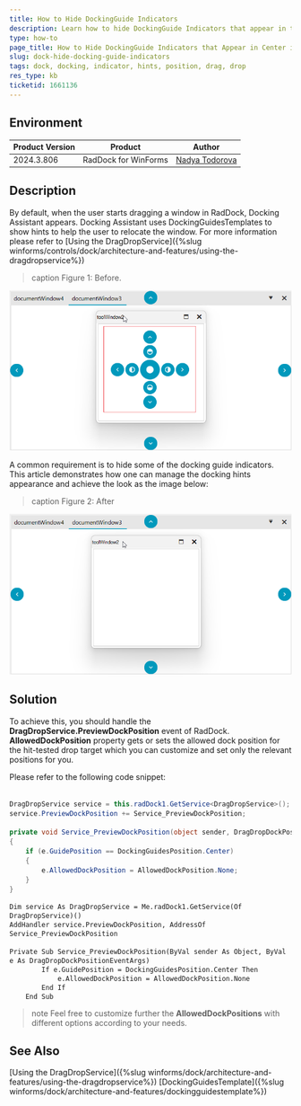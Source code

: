 ```yaml
---
title: How to Hide DockingGuide Indicators
description: Learn how to hide DockingGuide Indicators that appear in the center and manage their position.
type: how-to
page_title: How to Hide DockingGuide Indicators that Appear in Center in RadDock for WinForms
slug: dock-hide-docking-guide-indicators
tags: dock, docking, indicator, hints, position, drag, drop
res_type: kb
ticketid: 1661136
---
```


## Environment

|Product Version|Product|Author|
|----|----|----|
|2024.3.806|RadDock for WinForms|[Nadya Todorova](https://www.telerik.com/blogs/author/nadya-karaivanova)|

## Description

By default, when the user starts dragging a window in RadDock, Docking Assistant appears. Docking Assistant uses DockingGuidesTemplates to show hints to help the user to relocate the window. For more information please refer to [Using the DragDropService]({%slug winforms/controls/dock/architecture-and-features/using-the-dragdropservice%})

>caption Figure 1: Before.

![dock-hide-docking-guide-indicators](images/dock-hide-docking-guide-indicators001.png)

A common requirement is to hide some of the docking guide indicators. This article demonstrates how one can manage the docking hints appearance and achieve the look as the image below:

>caption Figure 2: After

![dock-hide-docking-guide-indicators](images/dock-hide-docking-guide-indicators002.png)

## Solution

To achieve this, you should handle the **DragDropService.PreviewDockPosition** event of RadDock. **AllowedDockPosition** property gets or sets the allowed dock position for the hit-tested drop target which you can customize and set only the relevant positions for you.

Please refer to the following code snippet:

````C#

DragDropService service = this.radDock1.GetService<DragDropService>();
service.PreviewDockPosition += Service_PreviewDockPosition;

private void Service_PreviewDockPosition(object sender, DragDropDockPositionEventArgs e)
{
    if (e.GuidePosition == DockingGuidesPosition.Center)
    {
        e.AllowedDockPosition = AllowedDockPosition.None;
    }
}

````
````VB.NET
Dim service As DragDropService = Me.radDock1.GetService(Of DragDropService)()
AddHandler service.PreviewDockPosition, AddressOf Service_PreviewDockPosition

Private Sub Service_PreviewDockPosition(ByVal sender As Object, ByVal e As DragDropDockPositionEventArgs)
        If e.GuidePosition = DockingGuidesPosition.Center Then
            e.AllowedDockPosition = AllowedDockPosition.None
        End If
    End Sub

````

>note Feel free to customize further the **AllowedDockPositions** with different options according to  your needs.


## See Also
                                
[Using the DragDropService]({%slug winforms/dock/architecture-and-features/using-the-dragdropservice%})
[DockingGuidesTemplate]({%slug winforms/dock/architecture-and-features/dockingguidestemplate%})
